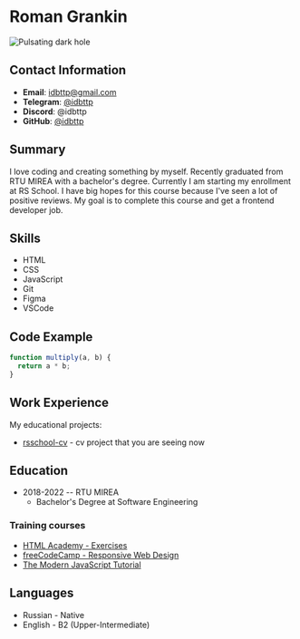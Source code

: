 # Roman Grankin
![Pulsating dark hole](https://avatars.githubusercontent.com/u/148935383?v=4)

## Contact Information
- **Email**: [idbttp@gmail.com](mailto:idbttp@gmail.com)
- **Telegram**: [@idbttp](https://t.me/idbttp)
- **Discord**: @idbttp
- **GitHub**: [@idbttp](https://github.com/idbttp)

## Summary
I love coding and creating something by myself. Recently graduated from RTU MIREA with a bachelor's degree. Currently I am starting my enrollment at RS School. I have big hopes for this course because I've seen a lot of positive reviews. My goal is to complete this course and get a frontend developer job.

## Skills
- HTML
- CSS
- JavaScript
- Git
- Figma
- VSCode

## Code Example
```js
function multiply(a, b) {
  return a * b;
}
```

## Work Experience
My educational projects:
- [rsschool-cv](https://github.com/idbttp/rsschool-cv) - cv project that you are seeing now

## Education
- 2018-2022 -- RTU MIREA
  - Bachelor's Degree at Software Engineering

### Training courses
- [HTML Academy - Exercises](https://htmlacademy.ru/)
- [freeCodeCamp - Responsive Web Design](https://www.freecodecamp.org/)
- [The Modern JavaScript Tutorial](https://javascript.info/)

## Languages
- Russian - Native
- English - B2 (Upper-Intermediate)

